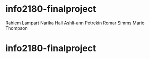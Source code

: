 
# info2180-finalproject 

Rahiem Lampart
Narika Hall
Ashli-ann Petrekin
Romar Simms
Mario Thompson
# info2180-finalproject




